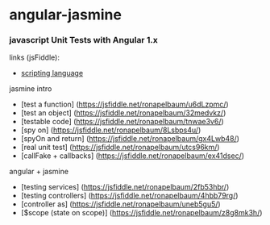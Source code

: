 # angular-jasmine
### javascript Unit Tests with Angular 1.x

links (jsFiddle):

- [scripting language](https://jsfiddle.net/ronapelbaum/d8s1not8/)

jasmine intro
- [test a function] (https://jsfiddle.net/ronapelbaum/u6dLzpmc/)
- [test an object] (https://jsfiddle.net/ronapelbaum/32medvkz/)
- [testable code] (https://jsfiddle.net/ronapelbaum/tnwae3v6/)
- [spy on] (https://jsfiddle.net/ronapelbaum/8Lsbps4u/)
- [spyOn and return] (https://jsfiddle.net/ronapelbaum/gx4Lwb48/)
- [real unit test] (https://jsfiddle.net/ronapelbaum/utcs96km/)
- [callFake + callbacks] (https://jsfiddle.net/ronapelbaum/ex41dsec/)

angular + jasmine
- [testing services] (https://jsfiddle.net/ronapelbaum/2fb53hbr/)
- [testing controllers] (https://jsfiddle.net/ronapelbaum/4hbb79rg/)
- [controller as] (https://jsfiddle.net/ronapelbaum/uneb5gu5/)
- [$scope (state on scope)] (https://jsfiddle.net/ronapelbaum/z8g8mk3h/)
